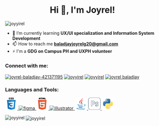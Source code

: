 <h1 align="center">Hi 👋, I'm Joyrel!</h1>
<p align="left"> <img src="https://komarev.com/ghpvc/?username=joyyirel&label=Profile%20views&color=0e75b6&style=flat" alt="joyyirel" /> </p>

- 🌱 I’m currently learning **UX/UI specialization and Information System Development**
- 📫 How to reach me **baladjayjoyrelg20@gmail.com**
- ⚡ I'm a **GDG on Campus PH and UXPH volunteer**

<h3 align="left">Connect with me:</h3>
<p align="left">
<a href="https://linkedin.com/in/joyrel-baladjay-421371195" target="blank"><img align="center" src="https://raw.githubusercontent.com/rahuldkjain/github-profile-readme-generator/master/src/images/icons/Social/linked-in-alt.svg" alt="joyrel-baladjay-421371195" height="30" width="40" /></a>
<a href="https://fb.com/joyyirel" target="blank"><img align="center" src="https://raw.githubusercontent.com/rahuldkjain/github-profile-readme-generator/master/src/images/icons/Social/facebook.svg" alt="joyyirel" height="30" width="40" /></a>
<a href="https://instagram.com/joyyirel" target="blank"><img align="center" src="https://raw.githubusercontent.com/rahuldkjain/github-profile-readme-generator/master/src/images/icons/Social/instagram.svg" alt="joyyirel" height="30" width="40" /></a>
<a href="https://www.youtube.com/c/joyrel baladjay" target="blank"><img align="center" src="https://raw.githubusercontent.com/rahuldkjain/github-profile-readme-generator/master/src/images/icons/Social/youtube.svg" alt="joyrel baladjay" height="30" width="40" /></a>
</p>

<h3 align="left">Languages and Tools:</h3>
<p align="left"> <a href="https://www.w3schools.com/css/" target="_blank" rel="noreferrer"> <img src="https://raw.githubusercontent.com/devicons/devicon/master/icons/css3/css3-original-wordmark.svg" alt="css3" width="40" height="40"/> </a> <a href="https://www.figma.com/" target="_blank" rel="noreferrer"> <img src="https://www.vectorlogo.zone/logos/figma/figma-icon.svg" alt="figma" width="40" height="40"/> </a> <a href="https://www.w3.org/html/" target="_blank" rel="noreferrer"> <img src="https://raw.githubusercontent.com/devicons/devicon/master/icons/html5/html5-original-wordmark.svg" alt="html5" width="40" height="40"/> </a> <a href="https://www.adobe.com/in/products/illustrator.html" target="_blank" rel="noreferrer"> <img src="https://www.vectorlogo.zone/logos/adobe_illustrator/adobe_illustrator-icon.svg" alt="illustrator" width="40" height="40"/> </a> <a href="https://www.java.com" target="_blank" rel="noreferrer"> <img src="https://raw.githubusercontent.com/devicons/devicon/master/icons/java/java-original.svg" alt="java" width="40" height="40"/> </a> <a href="https://www.photoshop.com/en" target="_blank" rel="noreferrer"> <img src="https://raw.githubusercontent.com/devicons/devicon/master/icons/photoshop/photoshop-line.svg" alt="photoshop" width="40" height="40"/> </a> <a href="https://www.python.org" target="_blank" rel="noreferrer"> <img src="https://raw.githubusercontent.com/devicons/devicon/master/icons/python/python-original.svg" alt="python" width="40" height="40"/> </a> </p>

<p><img align="left" src="https://github-readme-stats.vercel.app/api/top-langs?username=joyyirel&show_icons=true&locale=en&layout=compact" alt="joyyirel" /></p>

<p>&nbsp;<img align="center" src="https://github-readme-stats.vercel.app/api?username=joyyirel&show_icons=true&locale=en" alt="joyyirel" /></p>
